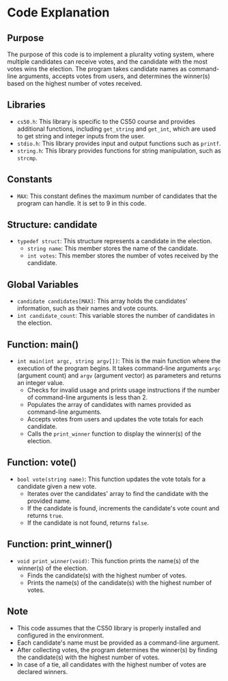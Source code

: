 # Code Explanation

## Purpose
The purpose of this code is to implement a plurality voting system, where multiple candidates can receive votes, and the candidate with the most votes wins the election. The program takes candidate names as command-line arguments, accepts votes from users, and determines the winner(s) based on the highest number of votes received.

## Libraries
- `cs50.h`: This library is specific to the CS50 course and provides additional functions, including `get_string` and `get_int`, which are used to get string and integer inputs from the user.
- `stdio.h`: This library provides input and output functions such as `printf`.
- `string.h`: This library provides functions for string manipulation, such as `strcmp`.

## Constants
- `MAX`: This constant defines the maximum number of candidates that the program can handle. It is set to 9 in this code.

## Structure: candidate
- `typedef struct`: This structure represents a candidate in the election.
    - `string name`: This member stores the name of the candidate.
    - `int votes`: This member stores the number of votes received by the candidate.

## Global Variables
- `candidate candidates[MAX]`: This array holds the candidates' information, such as their names and vote counts.
- `int candidate_count`: This variable stores the number of candidates in the election.

## Function: main()
- `int main(int argc, string argv[])`: This is the main function where the execution of the program begins. It takes command-line arguments `argc` (argument count) and `argv` (argument vector) as parameters and returns an integer value.
    - Checks for invalid usage and prints usage instructions if the number of command-line arguments is less than 2.
    - Populates the array of candidates with names provided as command-line arguments.
    - Accepts votes from users and updates the vote totals for each candidate.
    - Calls the `print_winner` function to display the winner(s) of the election.

## Function: vote()
- `bool vote(string name)`: This function updates the vote totals for a candidate given a new vote.
    - Iterates over the candidates' array to find the candidate with the provided name.
    - If the candidate is found, increments the candidate's vote count and returns `true`.
    - If the candidate is not found, returns `false`.

## Function: print_winner()
- `void print_winner(void)`: This function prints the name(s) of the winner(s) of the election.
    - Finds the candidate(s) with the highest number of votes.
    - Prints the name(s) of the candidate(s) with the highest number of votes.

## Note
- This code assumes that the CS50 library is properly installed and configured in the environment.
- Each candidate's name must be provided as a command-line argument.
- After collecting votes, the program determines the winner(s) by finding the candidate(s) with the highest number of votes.
- In case of a tie, all candidates with the highest number of votes are declared winners.